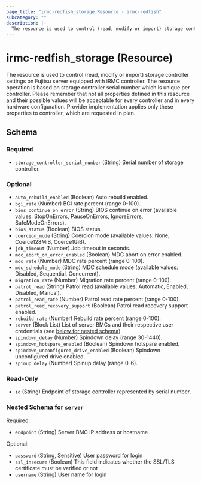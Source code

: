 ```yaml
---
page_title: "irmc-redfish_storage Resource - irmc-redfish"
subcategory: ""
description: |-
  The resource is used to control (read, modify or import) storage controller settings on Fujitsu server equipped with iRMC controller.
---
```


# irmc-redfish_storage (Resource)

The resource is used to control (read, modify or import) storage controller settings on Fujitsu server equipped with iRMC controller.
The resource operation is based on storage controller serial number which is unique per controller.
Please remember that not all properties defined in this resource and their possible values will be acceptable for every controller
and in every hardware configuration. Provider implementation applies only these properties to controller, which are requested in plan.


## Schema

### Required

- `storage_controller_serial_number` (String) Serial number of storage controller.

### Optional

- `auto_rebuild_enabled` (Boolean) Auto rebuild enabled.
- `bgi_rate` (Number) BGI rate percent (range 0-100).
- `bios_continue_on_error` (String) BIOS continue on error (available values: StopOnErrors, PauseOnErrors, IgnoreErrors, SafeModeOnErrors).
- `bios_status` (Boolean) BIOS status.
- `coercion_mode` (String) Coercion mode (available values: None, Coerce128MiB, Coerce1GiB).
- `job_timeout` (Number) Job timeout in seconds.
- `mdc_abort_on_error_enabled` (Boolean) MDC abort on error enabled.
- `mdc_rate` (Number) MDC rate percent (range 0-100).
- `mdc_schedule_mode` (String) MDC schedule mode (available values: Disabled, Sequential, Concurrent).
- `migration_rate` (Number) Migration rate percent (range 0-100).
- `patrol_read` (String) Patrol read (available values: Automatic, Enabled, Disabled, Manual).
- `patrol_read_rate` (Number) Patrol read rate percent (range 0-100).
- `patrol_read_recovery_support` (Boolean) Patrol read recovery support enabled.
- `rebuild_rate` (Number) Rebuild rate percent (range 0-100).
- `server` (Block List) List of server BMCs and their respective user credentials (see [below for nested schema](#nestedblock--server))
- `spindown_delay` (Number) Spindown delay (range 30-1440).
- `spindown_hotspare_enabled` (Boolean) Spindown hotspare enabled.
- `spindown_unconfigured_drive_enabled` (Boolean) Spindown unconfigured drive enabled.
- `spinup_delay` (Number) Spinup delay (range 0-6).

### Read-Only

- `id` (String) Endpoint of storage controller represented by serial number.

<a id="nestedblock--server"></a>
### Nested Schema for `server`

Required:

- `endpoint` (String) Server BMC IP address or hostname

Optional:

- `password` (String, Sensitive) User password for login
- `ssl_insecure` (Boolean) This field indicates whether the SSL/TLS certificate must be verified or not
- `username` (String) User name for login
